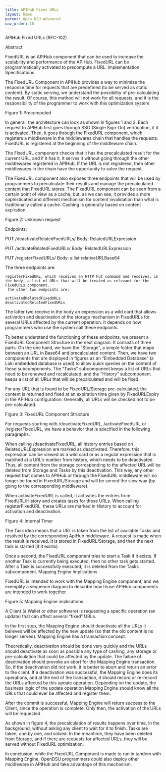 ```yaml
---
title: APIHub Fixed URLs 
layout: home
parent: Open DSU Advanced
nav_order: 15
---
```



APIHub Fixed URLs (RFC-102)

Abstract

FixedURL is an APIHub component that can be used to increase the scalability and performance of the APIHub. FixedURL can be programmatically activated to precompute a URL.
Implementation Specifications

The FixedURL Component in APIHub provides a way to minimize the response time for requests that are predefined (to be served as static content). By static serving, we understand the possibility of pre-calculating the result. Of course, this method will not work for all requests, and it is the responsibility of the programmer to work with this optimization system.

Figure 1: Precomputed

In general, the architecture can look as shown in figures 1 and 2. Each request to APIHub first goes through SSO (Single Sign-On) verification, if it is activated. Then, it goes through the FixedURL component, which registers a middleware in the middlewares chain that handles the requests. FixedURL is registered at the beginning of the middleware chain.

The FixedURL component checks that it has the precalculated result for the current URL, and if it has it, it serves it without going through the other middlewares registered in APIHub. If the URL is not registered, then other middlewares in the chain have the opportunity to solve the request.

The FixedURL component also exposes three endpoints that will be used by programmers to precalculate their results and manage the precalculated content that FixedURL stores. The FixedURL component can be seen from a certain point of view as a cache, but, as we can see, it provides a more sophisticated and different mechanism for content invalidation than what is traditionally called a cache. Caching is generally based on content expiration.

Figure 2: Unknown request

Endpoints:

PUT /deactivateRelatedFxedURLs/                    Body: RelatedURLExpression

PUT /activateRelatedFxedURLs/                    Body: RelatedURLExpression

PUT  /registerFixedURLs/                         Body: a list relativeURLBase64

The three endpoints are:

    registerFixedURL, which receives an HTTP Put command and receives, in the body, a list of URLs that will be treated as relevant for the FixedURLs component.
     the other two endpoints are:

    activatedRelatedFixedURLs
    deactivatedRelatedFixedURLs

The latter two receive in the body an expression as a wild card that allows activation and deactivation of the storage mechanism in FixedURLs for several URLs affected by the current operation. It depends on how programmers who use the system call these endpoints.

To better understand the functioning of these endpoints, we present a FixedURL Component Structure in the next diagram. It consists of three parts. On the one hand, we have the “Storage”, a simple folder that maps between an URL in Base64 and precalculated content. Then, we have two components that are displayed in figures as an “Embedded Database” (a Loki embedded database is used) to allow quick queries on the content of these subcomponents. The “Tasks” subcomponent keeps a list of URLs that need to be renewed and recalculated, and the “History” subcomponent keeps a list of all URLs that will be precalculated and will be fixed.

For any URL that is found to be FixedURL/Storage pre-calculated, the content is returned and fixed at an expiration time given by FixedURLExpiry in the APIHub configuration. Generally, all URLs will be checked not to be pre-calculated.

Figure 3: FixedURL Component Structure

For requests starting with /deactivateFixedURL, /activateFixedURL or /registerFixedURL, we have a behavior that is specified in the following paragraphs.

When calling /deactivateFixedURL, all history entries based on RelatedURLExpression are marked as deactivated. Therefore, this expression can be viewed as a wild card or as a regular expression that is matched at a URL’s number from history, which needs to be deactivated. Thus, all content from the storage corresponding to the affected URL will be deleted from Storage and Tasks by this deactivation. This way, any other request that comes to APIHub or through the FixedURL middleware will no longer be found in FixedURL/Storage and will be served the slow way (by going to the corresponding middleware).

When activateFixedURL is called, it activates the entries from FixedURL/History and creates tasks for these URLs. When calling registerFixedURL, these URLs are marked in History to account for activation and deactivation.

Figure 4: Internal Timer

The Task idea means that a URL is taken from the list of available Tasks and resolved by the corresponding ApiHub middleware. A request is made when the result is received. It is stored in FixedURL/Storage, and then the next task is started (if it exists).

Once a second, the FixedURL component tries to start a Task if it exists. If another Task is currently being executed, then no other task gets started. After a Task is successfully executed, it is deleted from the Tasks subcomponent.
Mapping Engine Implications

FixedURL is intended to work with the Mapping Engine component, and we exemplify a sequence diagram to describe how those APIHub components are intended to work together.

Figure 5: Mapping Engine implications

A Client (a Wallet or other software) is requesting a specific operation (an update) that can affect several “fixed” URLs.

In the first step, the Mapping Engine should deactivate all the URLs it believes will be affected by the new update (so that the old content is no longer served). Mapping Engine has  a transaction concept.

Theoretically, deactivation should be done very quickly and the URLs should deactivate as soon as possible any type of cashing, any storage or pre-calculation that could be affected by the update. The failure of deactivation should provoke an abort for the Mapping Engine transaction. So, if the deactivation did not work, it is better to abort and return an error to the client. If a deactivation was successful, the Mapping Engine does its operations, and at the end of the transaction, it should record or re-record the URLs affected by this update operation. Depending on the update, the business logic of the update operation Mapping Engine should know all the URLs that could ever be affected and register them.

After the commit is successful, Mapping Engine will return success to the Client, since the operation is complete. Only then, the activation of the URLs will be requested.

As shown in figure 4, the precalculation of results happens over time, in the background, without asking any client to wait for it to finish. Tasks are taken, one by one, and solved. In the meantime, they have been deleted from Storage, and if there are requests for affected URLs, they will be served without FixedURL optimization.

In conclusion, while the FixedURL Component is made to run in tandem with Mapping Engine, OpenDSU programmers could also deploy other middleware in APIHub and take advantage of this mechanism.

